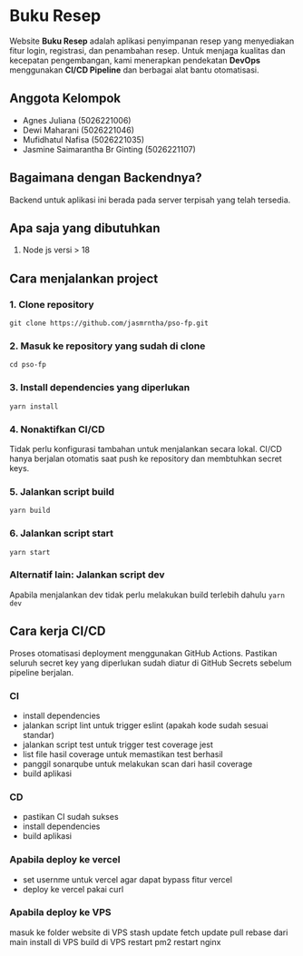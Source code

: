 # Buku Resep

Website **Buku Resep** adalah aplikasi penyimpanan resep yang menyediakan fitur login, registrasi, dan penambahan resep. Untuk menjaga kualitas dan kecepatan pengembangan, kami menerapkan pendekatan **DevOps** menggunakan **CI/CD Pipeline** dan berbagai alat bantu otomatisasi.

## Anggota Kelompok

- Agnes Juliana (5026221006)
- Dewi Maharani (5026221046)
- Mufidhatul Nafisa (5026221035)
- Jasmine Saimarantha Br Ginting (5026221107)

## Bagaimana dengan Backendnya?

Backend untuk aplikasi ini berada pada server terpisah yang telah tersedia.

## Apa saja yang dibutuhkan
1. Node js versi > 18

## Cara menjalankan project
### 1. Clone repository
```git clone https://github.com/jasmrntha/pso-fp.git```

### 2. Masuk ke repository yang sudah di clone
```cd pso-fp```

### 3. Install dependencies yang diperlukan
```yarn install```

### 4. Nonaktifkan CI/CD
Tidak perlu konfigurasi tambahan untuk menjalankan secara lokal. CI/CD hanya berjalan otomatis saat push ke repository dan membtuhkan secret keys.

### 5. Jalankan script build

```yarn build```

### 6. Jalankan script start

```yarn start```

### Alternatif lain: Jalankan script dev
Apabila menjalankan dev tidak perlu melakukan build terlebih dahulu
```yarn dev```

## Cara kerja CI/CD

Proses otomatisasi deployment menggunakan GitHub Actions.
Pastikan seluruh secret key yang diperlukan sudah diatur di GitHub Secrets sebelum pipeline berjalan.

### CI

- install dependencies
- jalankan script lint untuk trigger eslint (apakah kode sudah sesuai standar)
- jalankan script test untuk trigger test coverage jest
- list file hasil coverage untuk memastikan test berhasil
- panggil sonarqube untuk melakukan scan dari hasil coverage
- build aplikasi

### CD

- pastikan CI sudah sukses
- install dependencies
- build aplikasi
### Apabila deploy ke vercel
- set usernme untuk vercel agar dapat bypass fitur vercel
- deploy ke vercel pakai curl
### Apabila deploy ke VPS
  masuk ke folder website di VPS
  stash update
  fetch update
  pull rebase dari main
  install di VPS
  build di VPS
  restart pm2
  restart nginx
